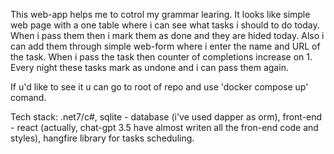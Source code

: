 This web-app helps me to cotrol my grammar learing. It looks like simple web page with a one table where i can see what tasks i should to do today. When i pass them then i mark them as done and they are hided today. 
Also i can add them through simple web-form where i enter the name and URL of the task. When i pass the task then counter of completions increase on 1. Every night these tasks mark as undone and i can pass them again. 

If u'd like to see it u can go to root of repo and use 'docker compose up' comand. 

Tech stack: .net7/c#, sqlite - database (i've used dapper as orm), front-end - react (actually, chat-gpt 3.5 have almost writen all the fron-end code and styles), hangfire library for tasks scheduling.
